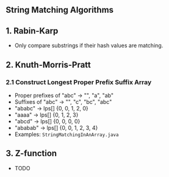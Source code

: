 ## String Matching Algorithms

## 1. Rabin-Karp
- Only compare substrings if their hash values are matching.

## 2. Knuth-Morris-Pratt
### 2.1 Construct Longest Proper Prefix Suffix Array
- Proper prefixes of "abc" -> "", "a", "ab"
- Suffixes of "abc" -> "", "c", "bc", "abc"
- "ababc" -> lps[] {0, 0, 1, 2, 0}
- "aaaa" -> lps[] {0, 1, 2, 3}
- "abcd" -> lps[] {0, 0, 0, 0}
- "ababab" -> lps[] {0, 0, 1, 2, 3, 4}    
- Examples: `StringMatchingInAnArray.java`

## 3. Z-function
- TODO